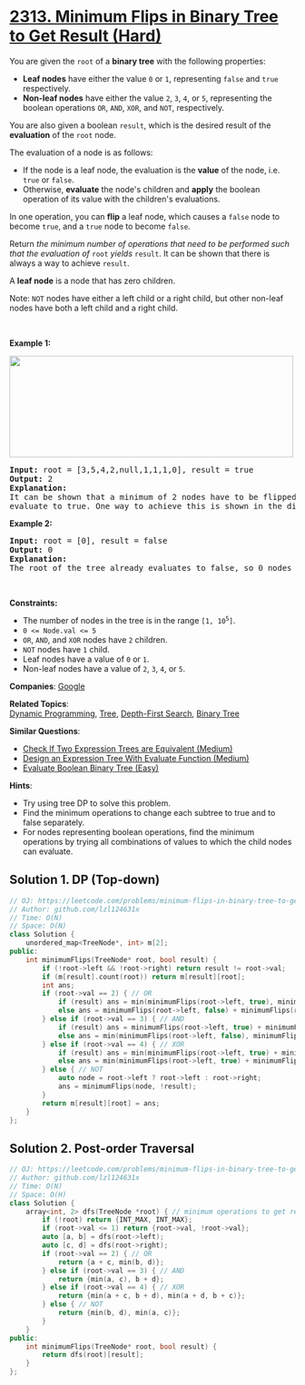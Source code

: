 # [2313. Minimum Flips in Binary Tree to Get Result (Hard)](https://leetcode.com/problems/minimum-flips-in-binary-tree-to-get-result)

<p>You are given the <code>root</code> of a <strong>binary tree</strong> with the following properties:</p>

<ul>
	<li><strong>Leaf nodes</strong> have either the value <code>0</code> or <code>1</code>, representing <code>false</code> and <code>true</code> respectively.</li>
	<li><strong>Non-leaf nodes</strong> have either the value <code>2</code>, <code>3</code>, <code>4</code>, or <code>5</code>, representing the boolean operations <code>OR</code>, <code>AND</code>, <code>XOR</code>, and <code>NOT</code>, respectively.</li>
</ul>

<p>You are also given a boolean <code>result</code>, which is the desired result of the <strong>evaluation</strong> of the <code>root</code> node.</p>

<p>The evaluation of a node is as follows:</p>

<ul>
	<li>If the node is a leaf node, the evaluation is the <strong>value</strong> of the node, i.e. <code>true</code> or <code>false</code>.</li>
	<li>Otherwise, <strong>evaluate</strong> the node&#39;s children and <strong>apply</strong> the boolean operation of its value with the children&#39;s evaluations.</li>
</ul>

<p>In one operation, you can <strong>flip</strong> a leaf node, which causes a <code>false</code> node to become <code>true</code>, and a <code>true</code> node to become <code>false</code>.</p>

<p>Return<em> the minimum number of operations that need to be performed such that the evaluation of </em><code>root</code><em> yields </em><code>result</code>. It can be shown that there is always a way to achieve <code>result</code>.</p>

<p>A <strong>leaf node</strong> is a node that has zero children.</p>

<p>Note: <code>NOT</code> nodes have either a left child or a right child, but other non-leaf nodes have both a left child and a right child.</p>

<p>&nbsp;</p>
<p><strong class="example">Example 1:</strong></p>
<img alt="" src="https://assets.leetcode.com/uploads/2022/06/20/operationstree.png" style="width: 500px; height: 179px;" />
<pre>
<strong>Input:</strong> root = [3,5,4,2,null,1,1,1,0], result = true
<strong>Output:</strong> 2
<strong>Explanation:</strong>
It can be shown that a minimum of 2 nodes have to be flipped to make the root of the tree
evaluate to true. One way to achieve this is shown in the diagram above.
</pre>

<p><strong class="example">Example 2:</strong></p>

<pre>
<strong>Input:</strong> root = [0], result = false
<strong>Output:</strong> 0
<strong>Explanation:</strong>
The root of the tree already evaluates to false, so 0 nodes have to be flipped.
</pre>

<p>&nbsp;</p>
<p><strong>Constraints:</strong></p>

<ul>
	<li>The number of nodes in the tree is in the range <code>[1, 10<sup>5</sup>]</code>.</li>
	<li><code>0 &lt;= Node.val &lt;= 5</code></li>
	<li><code>OR</code>, <code>AND</code>, and <code>XOR</code> nodes have <code>2</code> children.</li>
	<li><code>NOT</code> nodes have <code>1</code> child.</li>
	<li>Leaf nodes have a value of <code>0</code> or <code>1</code>.</li>
	<li>Non-leaf nodes have a value of <code>2</code>, <code>3</code>, <code>4</code>, or <code>5</code>.</li>
</ul>


**Companies**:
[Google](https://leetcode.com/company/google)

**Related Topics**:  
[Dynamic Programming](https://leetcode.com/tag/dynamic-programming), [Tree](https://leetcode.com/tag/tree), [Depth-First Search](https://leetcode.com/tag/depth-first-search), [Binary Tree](https://leetcode.com/tag/binary-tree)

**Similar Questions**:
* [Check If Two Expression Trees are Equivalent (Medium)](https://leetcode.com/problems/check-if-two-expression-trees-are-equivalent)
* [Design an Expression Tree With Evaluate Function (Medium)](https://leetcode.com/problems/design-an-expression-tree-with-evaluate-function)
* [Evaluate Boolean Binary Tree (Easy)](https://leetcode.com/problems/evaluate-boolean-binary-tree)

**Hints**:
* Try using tree DP to solve this problem.
* Find the minimum operations to change each subtree to true and to false separately.
* For nodes representing boolean operations, find the minimum operations by trying all combinations of values to which the child nodes can evaluate.

## Solution 1. DP (Top-down)

```cpp
// OJ: https://leetcode.com/problems/minimum-flips-in-binary-tree-to-get-result
// Author: github.com/lzl124631x
// Time: O(N)
// Space: O(N)
class Solution {
    unordered_map<TreeNode*, int> m[2];
public:
    int minimumFlips(TreeNode* root, bool result) {
        if (!root->left && !root->right) return result != root->val;
        if (m[result].count(root)) return m[result][root];
        int ans;
        if (root->val == 2) { // OR
            if (result) ans = min(minimumFlips(root->left, true), minimumFlips(root->right, true));
            else ans = minimumFlips(root->left, false) + minimumFlips(root->right, false);
        } else if (root->val == 3) { // AND
            if (result) ans = minimumFlips(root->left, true) + minimumFlips(root->right, true);
            else ans = min(minimumFlips(root->left, false), minimumFlips(root->right, false));
        } else if (root->val == 4) { // XOR
            if (result) ans = min(minimumFlips(root->left, true) + minimumFlips(root->right, false), minimumFlips(root->left, false) + minimumFlips(root->right, true));
            else ans = min(minimumFlips(root->left, true) + minimumFlips(root->right, true), minimumFlips(root->left, false) + minimumFlips(root->right, false));
        } else { // NOT
            auto node = root->left ? root->left : root->right;
            ans = minimumFlips(node, !result);
        }
        return m[result][root] = ans;
    }
};
```

## Solution 2. Post-order Traversal

```cpp
// OJ: https://leetcode.com/problems/minimum-flips-in-binary-tree-to-get-result
// Author: github.com/lzl124631x
// Time: O(N)
// Space: O(H)
class Solution {
    array<int, 2> dfs(TreeNode *root) { // minimum operations to get result `false` / `true`.
        if (!root) return {INT_MAX, INT_MAX};
        if (root->val <= 1) return {root->val, !root->val};
        auto [a, b] = dfs(root->left);
        auto [c, d] = dfs(root->right);
        if (root->val == 2) { // OR
            return {a + c, min(b, d)};
        } else if (root->val == 3) { // AND
            return {min(a, c), b + d};
        } else if (root->val == 4) { // XOR
            return {min(a + c, b + d), min(a + d, b + c)};
        } else { // NOT
            return {min(b, d), min(a, c)};
        }
    }
public:
    int minimumFlips(TreeNode* root, bool result) {
        return dfs(root)[result];
    }
};
```